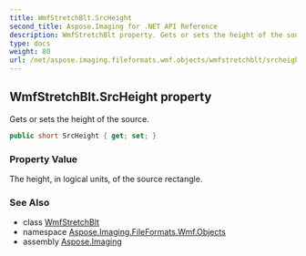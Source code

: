 ```yaml
---
title: WmfStretchBlt.SrcHeight
second_title: Aspose.Imaging for .NET API Reference
description: WmfStretchBlt property. Gets or sets the height of the source
type: docs
weight: 80
url: /net/aspose.imaging.fileformats.wmf.objects/wmfstretchblt/srcheight/
---
```

## WmfStretchBlt.SrcHeight property

Gets or sets the height of the source.

```csharp
public short SrcHeight { get; set; }
```

### Property Value

The height, in logical units, of the source rectangle.

### See Also

* class [WmfStretchBlt](../)
* namespace [Aspose.Imaging.FileFormats.Wmf.Objects](../../wmfstretchblt/)
* assembly [Aspose.Imaging](../../../)



